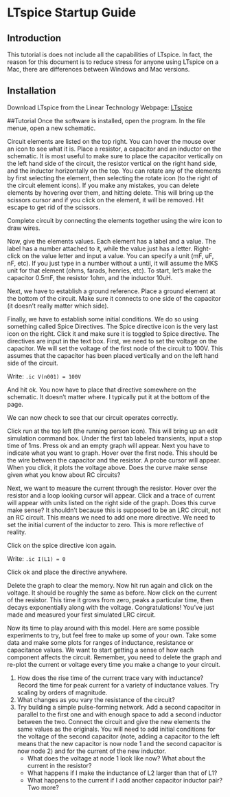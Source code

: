# LTspice Startup Guide
## Introduction
This tutorial is does not include all the capabilities of LTspice. In fact, the reason for this document is to reduce stress for anyone using LTspice on a Mac, there are differences between Windows and Mac versions.

## Installation
Download LTspice from the Linear Technology Webpage:
[LTspice](https://www.analog.com/en/design-center/design-tools-and-calculators/ltspice-simulator.html)

##Tutorial
Once the software is installed, open the program. In the file menue, open a new schematic.

Circuit elements are listed on the top right. You can hover the mouse over an icon to see what it is. Place a resistor, a capacitor and an inductor on the schematic. It is most useful to make sure to place the capacitor vertically on the left hand side of the circuit, the resistor vertical on the right hand side, and the inductor horizontally on the top. You can rotate any of the elements by first selecting the element, then selecting the rotate icon (to the right of the circuit element icons). If you make any mistakes, you can delete elements by hovering over them, and hitting delete. This will bring up the scissors cursor and if you
click on the element, it will be removed. Hit escape to get rid of the scissors.

Complete circuit by connecting the elements together using the wire icon to draw wires. 

Now, give the elements values. Each element has a label and a value. The label has a number attached to it, while the value just has a letter. Right-click on the value letter and input a value. You can specify a unit (mF, uF, nF, etc). If you just type in a number without a until, it will assume the MKS unit for that element (ohms, farads, henries, etc). To start, let’s make the capacitor 0.5mF, the resistor 1ohm, and the inductor 10uH. 

Next, we have to establish a ground reference. Place a ground element at the bottom of the circuit. Make sure it connects to one side of the capacitor (it doesn’t really matter which side). 

Finally, we have to establish some initial conditions. We do so using something called Spice Directives. The Spice directive icon is the very last icon on the right. Click it and make sure it is toggled to Spice directive. The directives are input in the text box. First, we need to set the voltage on the capacitor. We will set the voltage of the first node of the circuit to 100V. This assumes that the capacitor has been placed vertically and on the left hand side of the circuit.

Write:
`.ic V(n001) = 100V`

And hit ok. You now have to place that directive somewhere on the schematic. It doesn’t matter where. I typically put it at the bottom of the page.

We can now check to see that our circuit operates correctly.

Click run at the top left (the running person icon). This will bring up an edit simulation command box. Under the first tab labeled transients, input a stop time of 1ms. Press ok and an empty graph will appear. Next you have to indicate what you want to graph. Hover over the first node. This should be the wire between the capacitor and the resistor. A probe cursor will appear. When you click, it plots the voltage above. Does the curve make sense given what you know about RC circuits?

Next, we want to measure the current through the resistor. Hover over the resistor and a loop looking cursor will appear. Click and a trace of current will appear with units listed on the right side of the graph.
Does this curve make sense? It shouldn’t because this is supposed to be an LRC circuit, not an RC circuit. This means we need to add one more directive. We need to set the initial current of the inductor to zero. This is more reflective of reality. 

Click on the spice directive icon again.

Write:
`.ic I(L1) = 0`

Click ok and place the directive anywhere.

Delete the graph to clear the memory. Now hit run again and click on the voltage. It should be roughly the same as before. Now click on the current of the resistor. This time it grows from zero, peaks a particular time, then decays exponentially along with the voltage. Congratulations! You’ve just made and measured your first simulated LRC circuit.

Now its time to play around with this model. Here are some possible experiments to try, but feel free to make up some of your own. Take some data and make some plots for ranges of inductance, resistance or capacitance values. We want to start getting a sense of how each component affects the circuit. Remember, you need to delete the graph and re-plot the current or voltage every time you make a change to your circuit.

1. How does the rise time of the current trace vary with inductance? Record the time for peak current for a variety of inductance values. Try scaling by orders of magnitude.
2. What changes as you vary the resistance of the circuit?
3. Try building a simple pulse-forming network. Add a second capacitor in parallel to the first one and with enough space to add a second inductor between the two. Connect the circuit and give the new elements the same values as the originals. You will need to add initial conditions for the voltage of the second capacitor (note, adding a capacitor to the left means that the new capacitor is now node 1 and the second capacitor is now node 2) and for the current of the new inductor.
    - What does the voltage at node 1 look like now? What about the current in the resistor?
    - What happens if I make the inductance of L2 larger than that of L1?
    - What happens to the current if I add another capacitor inductor pair? Two more?


